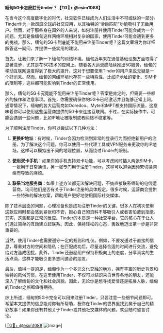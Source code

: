 **緬甸5G卡怎麽註冊tinder？【TG💪+ @esim1088】**

在当今这个高度数字化的时代，社交软件已经成为人们生活中不可或缺的一部分。Tinder作为一款风靡全球的社交应用，以其独特的“滑动匹配”功能吸引了无数用户。然而，对于那些身在国外的人来说，如何注册并使用Tinder可能会成为一个问题。尤其是像缅甸这样网络环境相对复杂的国家，使用Tinder可能会遇到更多的挑战。那么，缅甸的5G卡到底能不能用来注册Tinder呢？这篇文章将为你详细解答这一疑问，并提供一些实用的建议。

首先，让我们来了解一下缅甸的网络环境。缅甸近年来在通信基础设施方面取得了显著进步，尤其是在5G技术的应用上。随着各大运营商陆续推出5G服务，缅甸的移动互联网速度得到了极大的提升。这对于想要使用Tinder的用户来说无疑是一个好消息。然而，缅甸的网络环境也存在一些特殊性，比如IP地址的变化、SIM卡的限制等，这些都可能影响到Tinder的正常使用。

那么，缅甸的5G卡究竟能不能用来注册Tinder呢？答案是肯定的，但需要一些额外的操作和注意事项。首先，你需要确保你的5G卡已经激活并且能够正常上网。通常情况下，缅甸的各大运营商如Ooredoo、Mytel和MPT都支持国际流量，这意味着你可以使用这些运营商提供的5G卡来连接互联网。不过，在实际操作中，可能会遇到一些问题，比如IP地址被限制或者网络不稳定等。

为了顺利注册Tinder，你可以尝试以下几种方法：

1. **更换IP地址**：有时候，Tinder会因为检测到异常的登录行为而拒绝新用户的注册。为了解决这个问题，你可以使用一些代理工具或VPN服务来更改你的IP地址。这样可以模拟出不同的地理位置，从而绕过Tinder的限制。

2. **使用双卡手机**：如果你的手机支持双卡功能，可以考虑同时插入两张SIM卡，一张用于日常通讯，另一张专门用于注册Tinder。这样可以避免因频繁切换网络而导致的麻烦。

3. **联系当地服务商**：如果上述方法都无法解决问题，不妨直接联系缅甸的电信运营商，询问他们是否有关于Tinder注册的具体规定。很多时候，运营商会提供一些特殊的解决方案，帮助用户更好地使用国际社交媒体。

除了技术层面的问题，心理准备也是成功注册Tinder的关键。很多人在初次使用这款应用时都会感到紧张和不安，担心自己的资料不够吸引人或者害怕遭到拒绝。其实，这些都是正常的反应。Tinder的本质是一种社交平台，它的核心在于让人们通过简单的互动建立起联系。因此，保持轻松的心态，勇敢地迈出第一步是非常重要的。

当然，使用Tinder也需要遵守一定的规则和礼仪。例如，不要发送过于直接的信息，尊重对方的空间和隐私；在匹配成功后，尽量选择合适的时间进行交流，避免给对方造成困扰。此外，Tinder还鼓励用户保持积极向上的态度，分享真实的生活点滴，这样才能吸引更多志同道合的朋友。

最后，值得一提的是，缅甸作为一个多元文化交融的地方，拥有丰富的历史背景和独特的风俗习惯。在这里使用Tinder，不仅可以结识来自世界各地的朋友，还能深入了解缅甸的文化和社会风貌。因此，无论你是想寻找爱情还是拓展人脉，缅甸的Tinder之旅都值得期待。

综上所述，缅甸的5G卡完全可以用来注册Tinder，只要注意一些细节问题即可。希望本文提供的信息能对你有所帮助，祝你在Tinder的世界里找到属于自己的精彩故事！如果你还有其他关于Tinder或其他社交媒体的问题，欢迎随时留言讨论。

[[TG💪+ @esim1088](https://t.me/s/esim1088) ![Image](https://i.postimg.cc/4NQfJmqS/Snipaste-2025-05-13-00-14-12.png)]